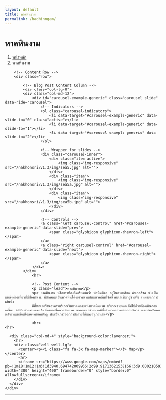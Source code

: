 ```yaml
---
layout: default
title: หาดหินงาม
permalink: /hadhinngam/
---
```



<div class="container">
<!-- Page Heading/Breadcrumbs -->
  <div class="row">
            <div class="col-lg-12">
                <h1 class="page-header">หาดหินงาม
                </h1>
                <ol class="breadcrumb">
                    <li><a href="index.html">หน้าหลัก</a>
                    </li>
                    <li class="active">หาดหินงาม</li>
                </ol>
            </div>
        </div>
        <!-- /.row -->

        <!-- Content Row -->
        <div class="row">

            <!-- Blog Post Content Column -->
            <div class="col-lg-8">
            <div class="col-md-12">
                <div id="carousel-example-generic" class="carousel slide" data-ride="carousel">
                    <!-- Indicators -->
                    <ol class="carousel-indicators">
                        <li data-target="#carousel-example-generic" data-slide-to="0" class="active"></li>
                        <li data-target="#carousel-example-generic" data-slide-to="1"></li>
                        <li data-target="#carousel-example-generic" data-slide-to="2"></li>
                    </ol>

                    <!-- Wrapper for slides -->
                    <div class="carousel-inner">
                        <div class="item active">
                            <img class="img-responsive" src="/nakhonsri/v1.3/img/sea5.jpg" alt="">
                        </div>
                        <div class="item">
                            <img class="img-responsive" src="/nakhonsri/v1.3/img/sea5a.jpg" alt="">
                        </div>
                        <div class="item">
                            <img class="img-responsive" src="/nakhonsri/v1.3/img/sea5b.jpg" alt="">
                        </div>
                    </div>

                    <!-- Controls -->
                    <a class="left carousel-control" href="#carousel-example-generic" data-slide="prev">
                        <span class="glyphicon glyphicon-chevron-left"></span>
                    </a>
                    <a class="right carousel-control" href="#carousel-example-generic" data-slide="next">
                        <span class="glyphicon glyphicon-chevron-right"></span>
                    </a>
                </div>
            </div>
                <hr>

                <!-- Post Content -->
                <p class="lead">หาดหินงาม</p>
                <p> หาดหินงาม หรือชาวท้องถิ่นเรียกกันว่า หัวหินสิชล อยู่ในตำบลสิชล อำเภอสิชล นับเป็นแหล่งท่องเที่ยวที่มีชื่อมานาน มีลักษณะเป็นหาดหินโค้งยาวขนานกับแนวคลื่นที่ซัดน้ำทะเลเข้ามาสู่ชายฝั่ง เหมาะแก่การเล่นน้ำ
                มีที่พักและร้านอาหารบริเวณริมหาดหลายแห่งหาดหินงาม บริเวณชายหาดเต็มไปด้วยก้อนหินกลมเกลี้ยง มีสีสันสวยงามและเป็นที่มาของชื่อหาดหินงาม ตลอดแนวชายหาดมีสิ่งอำนวยความสะดวกบริการ และสำหรับคนพลังงานเหลือเฟือลองพายคายักดู นับเป็นการออกกำลังกายที่ดีและสนุกสนาน</p>

                <hr>
    <hr>
  </div>

      <div class="col-md-4" style="background-color:lavender;">
        <hr>
        <div class="well well-lg">
          <center><p><i class="fa fa-3x fa-map-marker"></i> Map</p></center>
          <hr>
          <iframe src="https://www.google.com/maps/embed?pb=!1m18!1m12!1m3!1d3940.694742009966!2d99.91713621538166!3d9.000210591915907!2m3!1f0!2f0!3f0!3m2!1i1024!2i768!4f13.1!3m3!1m2!1s0x30537f91fe58cfe1%3A0x8526fe941ad1a765!2z4Lir4Liy4LiU4Lir4Li04LiZ4LiH4Liy4Lih!5e0!3m2!1sth!2sth!4v1455013440365" width="300" height="400" frameborder="0" style="border:0" allowfullscreen></iframe>
        </div>
      </div>
    </div>
  </div>
<!-- /.row -->
<hr>
